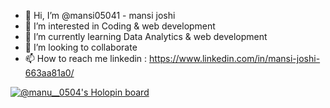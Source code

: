- 👋 Hi, I’m @mansi05041 - mansi joshi
- 👀 I’m interested in Coding & web development 
- 🌱 I’m currently learning Data Analytics & web development
- 💞️ I’m looking to collaborate 
- 📫 How to reach me linkedin : https://www.linkedin.com/in/mansi-joshi-663aa81a0/

[![@manu__0504's Holopin board](https://holopin.me/manu__0504)](https://holopin.io/@manu__0504)

